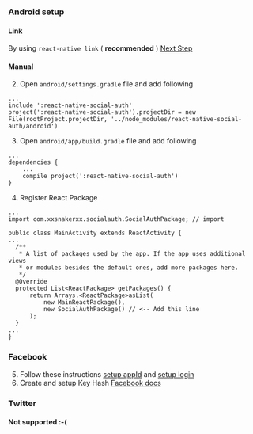 ### Android setup

#### Link
By using `react-native link` ( __recommended__ ) [Next Step](facebook)

#### Manual

2. Open `android/settings.gradle` file and add following
```
...
include ':react-native-social-auth'
project(':react-native-social-auth').projectDir = new File(rootProject.projectDir, '../node_modules/react-native-social-auth/android')
```
3. Open `android/app/build.gradle` file and add following
```
...
dependencies {
    ...
    compile project(':react-native-social-auth')
}
```

4. Register React Package

  ```
  ...
  import com.xxsnakerxx.socialauth.SocialAuthPackage; // import

  public class MainActivity extends ReactActivity {
  ...
    /**
     * A list of packages used by the app. If the app uses additional views
     * or modules besides the default ones, add more packages here.
     */
    @Override
    protected List<ReactPackage> getPackages() {
        return Arrays.<ReactPackage>asList(
            new MainReactPackage(),
            new SocialAuthPackage() // <-- Add this line
        );
    }
  ...
  }
  ```

### Facebook

5. Follow these instructions [setup appId](https://developers.facebook.com/docs/android/getting-started/#app_id) and [setup login](https://developers.facebook.com/docs/android/getting-started/#login_share)
6. Create and setup Key Hash [Facebook docs](https://developers.facebook.com/docs/android/getting-started/#create_hash)

### Twitter

#### Not supported :-(

